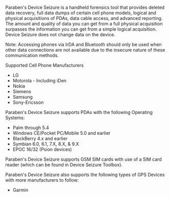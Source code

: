 Paraben's Device Seizure is a handheld forensics tool that provides
deleted data recovery, full data dumps of certain cell phone models,
logical and physical acquisitions of PDAs, data cable access, and
advanced reporting. The amount and quality of data you can get from a
full physical acquisition surpasses the information you can get from a
simple logical acquisition. Device Seizure does not change data on the
device.

Note: Accessing phones via IrDA and Bluetooth should only be used when
other data connections are not available due to the insecure nature of
these communication methods.

Supported Cell Phone Manufacturers

- LG
- Motorola - Including iDen
- Nokia
- Siemens
- Samsung
- Sony-Ericsson

Paraben's Device Seizure supports PDAs with the following Operating
Systems:

- Palm through 5.4
- Windows CE/Pocket PC/Mobile 5.0 and earlier
- BlackBerry 4.x and earlier
- Symbian 6.0, 6.1, 7.X, 8.X, & 9.X
- EPOC 16/32 (Psion devices)

Paraben's Device Seizure supports GSM SIM cards with use of a SIM card
reader (which can be found in Device Seizure Toolbox).

Paraben's Device Seizure also supports the following types of GPS
Devices with more manufacturers to follow:

- Garmin
